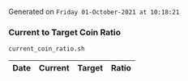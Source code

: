 Generated on `Friday 01-October-2021 at 10:18:21`

### Current to Target Coin Ratio
`current_coin_ratio.sh`

Date|Current|Target|Ratio
---|---|---|---
